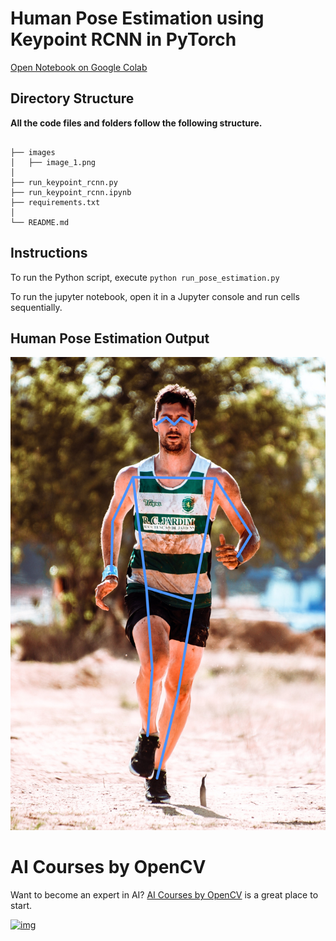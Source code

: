 # Human Pose Estimation using Keypoint RCNN in PyTorch

[Open Notebook on Google Colab](https://colab.research.google.com/github/spmallick/learnopencv/blob/master/PyTorch-Keypoint-RCNN/run_pose_estimation.ipynb)

## Directory Structure

**All the code files and folders follow the following structure.**

```

├── images
│   ├── image_1.png
│    
├── run_keypoint_rcnn.py
├── run_keypoint_rcnn.ipynb
├── requirements.txt
│       
└── README.md
```



## Instructions


To run the Python script, execute `python run_pose_estimation.py`

To run the jupyter notebook, open it in a Jupyter console and run cells sequentially.


## Human Pose Estimation Output

![](./output/skeleton-img.jpg)



# AI Courses by OpenCV

Want to become an expert in AI? [AI Courses by OpenCV](https://opencv.org/courses/) is a great place to start.

[![img](https://camo.githubusercontent.com/18c5719ef10afe9607af3e87e990068c942ae4cba8bd4d72d21950d6213ea97e/68747470733a2f2f7777772e6c6561726e6f70656e63762e636f6d2f77702d636f6e74656e742f75706c6f6164732f323032302f30342f41492d436f75727365732d42792d4f70656e43562d4769746875622e706e67)](https://opencv.org/courses/)
